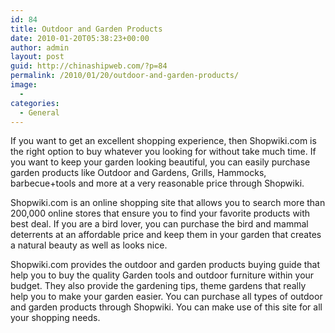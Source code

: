 ```yaml
---
id: 84
title: Outdoor and Garden Products
date: 2010-01-20T05:38:23+00:00
author: admin
layout: post
guid: http://chinashipweb.com/?p=84
permalink: /2010/01/20/outdoor-and-garden-products/
image:
  - 
categories:
  - General
---
```

If you want to get an excellent shopping experience, then Shopwiki.com is the right option to buy whatever you looking for without take much time. If you want to keep your garden looking beautiful, you can easily purchase garden products like Outdoor and Gardens, Grills, Hammocks, barbecue+tools and more at a very reasonable price through Shopwiki.

Shopwiki.com is an online shopping site that allows you to search more than 200,000 online stores that ensure you to find your favorite products with best deal. If you are a bird lover, you can purchase the bird and mammal deterrents at an affordable price and keep them in your garden that creates a natural beauty as well as looks nice.

Shopwiki.com provides the outdoor and garden products buying guide that help you to buy the quality Garden tools and outdoor furniture within your budget. They also provide the gardening tips, theme gardens that really help you to make your garden easier. You can purchase all types of outdoor and garden products through Shopwiki. You can make use of this site for all your shopping needs.